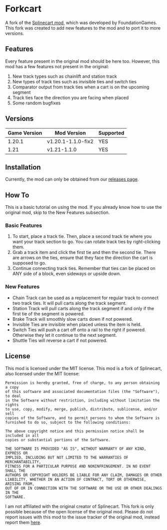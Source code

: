 # Forkcart
A fork of the [Splinecart mod](https://github.com/FoundationGames/Splinecart), which was developed by FoundationGames. This fork was created to add new features to the mod and to port it to more versions.
## Features
Every feature present in the original mod should be here too. However, this mod has a few features not present in the original:
1. New track types such as chainlift and station track
2. New types of track ties such as invisible ties and switch ties
3. Comparator output from track ties when a cart is on the upcoming segment
4. Track ties face the direction you are facing when placed
5. Some random bugfixes
## Versions
| Game Version | Mod Version | Supported |
| --- | --- | --- |
| 1.20.1 | v1.20.1-1.1.0-fix2 | YES |
| 1.21 | v1.21-1.1.0 | YES |
## Installation
Currently, the mod can only be obtained from our [releases page](https://github.com/ImplicitSaber/Forkcart/releases).
## How To
This is a basic tutorial on using the mod. If you already know how to use the original mod, skip to the New Features subsection.
### Basic Features
1. To start, place a track tie. Then, place a second track tie where you want your track section to go. You can rotate track ties by right-clicking them.
2. Grab a track item and click the first tie and then the second tie. There are arrows on the ties, ensure that they face the direction the cart is supposed to go.
3. Continue connecting track ties. Remember that ties can be placed on ANY side of a block, even sideways or upside down.
### New Features
- Chain Track can be used as a replacement for regular track to connect two track ties. It will pull carts along the track segment.
- Station Track will pull carts along the track segment if and only if the first tie of the segment is powered.
- Brake Track will smoothly slow carts down if not powered.
- Invisible Ties are invisible when placed unless the item is held.
- Switch Ties will push a cart off onto a rail to the right if powered. Otherwise they let it continue to the next segment.
- Shuttle Ties will reverse a cart if not powered.
## License
This mod is licensed under the MIT license. This mod is a fork of Splinecart, also licensed under the MIT license:
```
Permission is hereby granted, free of charge, to any person obtaining a copy
of this software and associated documentation files (the "Software"), to deal
in the Software without restriction, including without limitation the rights
to use, copy, modify, merge, publish, distribute, sublicense, and/or sell
copies of the Software, and to permit persons to whom the Software is
furnished to do so, subject to the following conditions:

The above copyright notice and this permission notice shall be included in all
copies or substantial portions of the Software.

THE SOFTWARE IS PROVIDED "AS IS", WITHOUT WARRANTY OF ANY KIND, EXPRESS OR
IMPLIED, INCLUDING BUT NOT LIMITED TO THE WARRANTIES OF MERCHANTABILITY,
FITNESS FOR A PARTICULAR PURPOSE AND NONINFRINGEMENT. IN NO EVENT SHALL THE
AUTHORS OR COPYRIGHT HOLDERS BE LIABLE FOR ANY CLAIM, DAMAGES OR OTHER
LIABILITY, WHETHER IN AN ACTION OF CONTRACT, TORT OR OTHERWISE, ARISING FROM,
OUT OF OR IN CONNECTION WITH THE SOFTWARE OR THE USE OR OTHER DEALINGS IN THE
SOFTWARE.
```
I am not affiliated with the original creator of Splinecart. This fork is only possible because of the open license of the original mod. Please do not report issues with this mod to the issue tracker of the original mod, instead report them [here](https://github.com/ImplicitSaber/Forkcart/issues).
